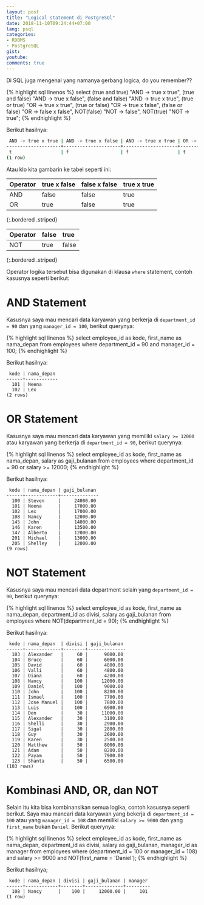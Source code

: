```yaml
---
layout: post
title: "Logical statement di PostgreSQl"
date: 2018-11-10T09:24:44+07:00
lang: psql
categories:
- RDBMS
- PostgreSQL
gist: 
youtube: 
comments: true
---
```


Di SQL juga mengenal yang namanya gerbang logica, do you remember??

{% highlight sql linenos %}
select
    (true and true) "AND -> true x true",
    (true and false) "AND -> true x false",
    (false and false) "AND -> true x true",
    (true or true) "OR -> true x true",
    (true or false) "OR -> true x false",
    (false or false) "OR -> false x false",
    NOT(false) "NOT -> false",
    NOT(true) "NOT -> true";
{% endhighlight %}

Berikut hasilnya:

```bash
 AND -> true x true | AND -> true x false | AND -> true x true | OR -> true x true | OR -> true x false | OR -> false x false | NOT -> false | NOT -> true 
--------------------+---------------------+--------------------+-------------------+--------------------+---------------------+--------------+-------------
 t                  | f                   | f                  | t                 | t                  | f                   | t            | f
(1 row)

```

Atau klo kita gambarin ke tabel seperti ini:

| Operator  | true x false  | false x false | true x true   |
|:----------|:--------------|:--------------|:--------------|
| AND       | false         | false         | true          |
| OR        | true          | false         | true          |
{:.bordered .striped}

| Operator  | false         | true          |
|:----------|:--------------|:--------------|
| NOT       | true          | false         |
{:.bordered .striped}

Operator logika tersebut bisa digunakan di klausa `where` statement, contoh kasusnya seperti berikut:

# AND Statement

Kasusnya saya mau mencari data karyawan yang berkerja di `department_id = 90` dan yang `manager_id = 100`, berikut querynya:

{% highlight sql linenos %}
select
    employee_id as kode,
    first_name as nama_depan
from employees
where 
    department_id = 90 and 
    manager_id = 100;
{% endhighlight %}

Berikut hasilnya:

```postgresql-console
 kode | nama_depan 
------+------------
  101 | Neena
  102 | Lex
(2 rows)
```

# OR Statement

Kasusnya saya mau mencari data karyawan yang memiliki `salary >= 12000` atau karyawan yang berkerja di `department_id = 90`, berikut querynya:

{% highlight sql linenos %}
select
    employee_id as kode,
    first_name as nama_depan,
    salary as gaji_bulanan
from employees
where 
    department_id = 90 or 
    salary >= 12000;
{% endhighlight %}

Berikut hasilnya:

```postgresql-console
 kode | nama_depan | gaji_bulanan 
------+------------+--------------
  100 | Steven     |     24000.00
  101 | Neena      |     17000.00
  102 | Lex        |     17000.00
  108 | Nancy      |     12000.00
  145 | John       |     14000.00
  146 | Karen      |     13500.00
  147 | Alberto    |     12000.00
  201 | Michael    |     13000.00
  205 | Shelley    |     12000.00
(9 rows)
```

# NOT Statement

Kasusnya saya mau mencari data department selain yang `department_id = 90`, berikut querynya:

{% highlight sql linenos %}
select
    employee_id as kode,
    first_name as nama_depan,
    department_id as divisi,
    salary as gaji_bulanan
from employees
where 
    NOT(department_id = 90);
{% endhighlight %}

Berikut hasilnya:

```postgresql-console
 kode | nama_depan  | divisi | gaji_bulanan 
------+-------------+--------+--------------
  103 | Alexander   |     60 |      9000.00
  104 | Bruce       |     60 |      6000.00
  105 | David       |     60 |      4800.00
  106 | Valli       |     60 |      4800.00
  107 | Diana       |     60 |      4200.00
  108 | Nancy       |    100 |     12000.00
  109 | Daniel      |    100 |      9000.00
  110 | John        |    100 |      8200.00
  111 | Ismael      |    100 |      7700.00
  112 | Jose Manuel |    100 |      7800.00
  113 | Luis        |    100 |      6900.00
  114 | Den         |     30 |     11000.00
  115 | Alexander   |     30 |      3100.00
  116 | Shelli      |     30 |      2900.00
  117 | Sigal       |     30 |      2800.00
  118 | Guy         |     30 |      2600.00
  119 | Karen       |     30 |      2500.00
  120 | Matthew     |     50 |      8000.00
  121 | Adam        |     50 |      8200.00
  122 | Payam       |     50 |      7900.00
  123 | Shanta      |     50 |      6500.00
(103 rows)  
```

# Kombinasi AND, OR, dan NOT

Selain itu kita bisa kombinansikan semua logika, contoh kasusnya seperti berikut. Saya mau mancari data karyawan yang bekerja di `department_id = 100` atau yang `manager_id = 108` dan memiliki `salary >= 9000` dan yang `first_name` bukan `Daniel`. Berikut querynya:

{% highlight sql linenos %}
select
    employee_id as kode,
    first_name as nama_depan,
    department_id as divisi,
    salary as gaji_bulanan,
    manager_id as manager
from employees
where 
    (department_id = 100 or manager_id = 108) and 
    salary >= 9000 and 
    NOT(first_name = 'Daniel'); 
{% endhighlight %}

Berikut hasilnya;

```postgresql-console
 kode | nama_depan | divisi | gaji_bulanan | manager 
------+------------+--------+--------------+---------
  108 | Nancy      |    100 |     12000.00 |     101
(1 row)
```

